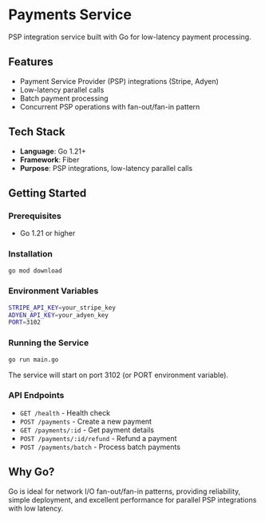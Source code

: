 # Payments Service

PSP integration service built with Go for low-latency payment processing.

## Features

- Payment Service Provider (PSP) integrations (Stripe, Adyen)
- Low-latency parallel calls
- Batch payment processing
- Concurrent PSP operations with fan-out/fan-in pattern

## Tech Stack

- **Language**: Go 1.21+
- **Framework**: Fiber
- **Purpose**: PSP integrations, low-latency parallel calls

## Getting Started

### Prerequisites

- Go 1.21 or higher

### Installation

```bash
go mod download
```

### Environment Variables

```bash
STRIPE_API_KEY=your_stripe_key
ADYEN_API_KEY=your_adyen_key
PORT=3102
```

### Running the Service

```bash
go run main.go
```

The service will start on port 3102 (or PORT environment variable).

### API Endpoints

- `GET /health` - Health check
- `POST /payments` - Create a new payment
- `GET /payments/:id` - Get payment details
- `POST /payments/:id/refund` - Refund a payment
- `POST /payments/batch` - Process batch payments

## Why Go?

Go is ideal for network I/O fan-out/fan-in patterns, providing reliability, simple deployment, and excellent performance for parallel PSP integrations with low latency.


